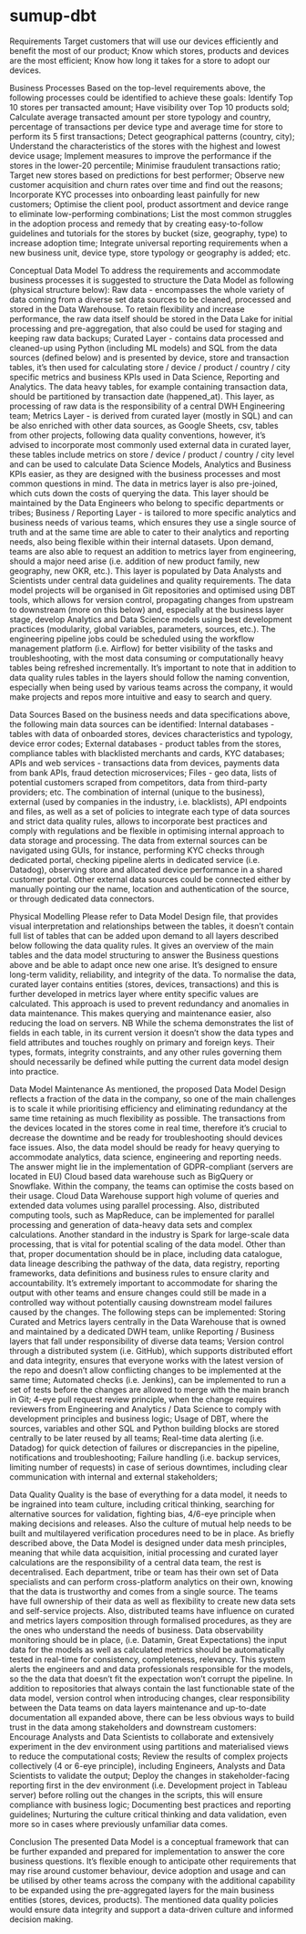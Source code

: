 # sumup-dbt
Requirements
Target customers that will use our devices efficiently and benefit the most of our product;
Know which stores, products and devices are the most efficient;
Know how long it takes for a store to adopt our devices.

Business Processes
Based on the top-level requirements above, the following processes could be identified to achieve these goals:
Identify Top 10 stores per transacted amount;
Have visibility over Top 10 products sold;
Calculate average transacted amount per store typology and country, percentage of transactions per device type and average time for  store to perform its 5 first transactions;
Detect geographical patterns (country, city);
Understand the characteristics of the stores with the highest and lowest device usage;
Implement measures to improve the performance if the stores in the lower-20 percentile;
Minimise fraudulent transactions ratio;
Target new stores based on predictions for best performer;
Observe new customer acquisition and churn rates over time and find out the reasons;
Incorporate KYC processes into onboarding least painfully for new customers;
Optimise the client pool, product assortment and device range to eliminate low-performing combinations;
List the most common struggles in the adoption process and remedy that by creating easy-to-follow guidelines and tutorials for the stores by bucket (size, geography, type) to increase adoption time;
Integrate universal reporting requirements when a new business unit, device type, store typology or geography is added;
etc.

Conceptual Data Model
To address the requirements and accommodate business processes it is suggested to structure the Data Model as following (physical structure below):
Raw data - encompasses the whole variety of data coming from a diverse set data sources to be cleaned, processed and stored in the Data Warehouse. To retain flexibility and increase performance, the raw data itself should be stored in the Data Lake for initial processing and pre-aggregation, that also could be used for staging and keeping raw data backups;
Curated Layer - contains data processed and cleaned-up using Python (including ML models) and SQL from the data sources (defined below) and is presented by device, store and transaction tables, it’s then used for calculating store / device / product / country / city specific metrics and business KPIs used in Data Science, Reporting and Analytics. The data heavy tables, for example containing transaction data, should be partitioned by transaction date (happened_at). This layer, as processing of raw data is the responsibility of a central DWH Engineering team;
Metrics Layer - is derived from curated layer (mostly in SQL) and can be also enriched with other data sources, as Google Sheets, csv, tables from other projects, following data quality conventions, however, it’s advised to incorporate most commonly used external data in curated layer, these tables include metrics on store / device / product / country / city level and can be used to calculate Data Science Models, Analytics and Business KPIs easier, as they are designed with the business processes and most common questions in mind. The data in metrics layer is also pre-joined, which cuts down the costs of querying the data. This layer should be maintained by the Data Engineers who belong to specific departments or tribes;
Business / Reporting Layer - is tailored to more specific analytics and business needs of various teams, which ensures they use a single source of truth and at the same time are able to cater to their analytics and reporting needs, also being flexible within their internal datasets. Upon demand, teams are also able to request an addition to metrics layer from engineering, should a major need arise (i.e. addition of new product family, new geography, new OKR, etc.). This layer is populated by Data Analysts and Scientists under central data guidelines and quality requirements.
The data model projects will be organised in Git repositories and optimised using DBT tools, which allows for version control, propagating changes from upstream to downstream (more on this below) and, especially at the business layer stage, develop Analytics and Data Science models using best development practices (modularity, global variables, parameters, sources, etc.). The engineering pipeline jobs could be scheduled using the workflow management platform (i.e. Airflow) for better visibility of the tasks and troubleshooting, with the most data consuming or computationally heavy tables being refreshed incrementally.
It’s important to note that in addition to data quality rules tables in the layers should follow the naming convention, especially when being used by various teams across the company, it would make projects and repos more intuitive and easy to search and query.


Data Sources
Based on the business needs and data specifications above, the following main data sources can be identified:
Internal databases - tables with data of onboarded stores, devices characteristics and typology, device error codes;
External databases - product tables from the stores, compliance tables with blacklisted merchants and cards, KYC databases;
APIs and web services - transactions data from devices, payments data from bank APIs, fraud detection microservices;
Files - geo data, lists of potential customers scraped from competitors, data from third-party providers;
etc.
The combination of internal (unique to the business), external (used by companies in the industry, i.e. blacklists), API endpoints and files, as well as a set of policies to integrate each type of data sources and strict data quality rules, allows to incorporate best practices and comply with regulations and be flexible in optimising internal approach to data storage and processing.
The data from external sources can be navigated using GUIs, for instance, performing KYC checks through dedicated portal, checking pipeline alerts in dedicated service (i.e. Datadog), observing store and allocated device performance in a shared customer portal. Other external data sources could be connected either by manually pointing our the name, location and authentication of the source, or through dedicated data connectors.

Physical Modelling
Please refer to Data Model Design file, that provides visual interpretation and relationships between the tables, it doesn’t contain full list of tables that can be added upon demand to all layers described below following the data quality rules. It gives an overview of the main tables and the data model structuring to answer the Business questions above and be able to adapt once new one arise. It’s designed to ensure long-term validity, reliability, and integrity of the data.
To normalise the data, curated layer contains entities (stores, devices, transactions) and this is further developed in metrics layer where entity specific values are calculated. This approach is used to prevent redundancy and anomalies in data maintenance. This makes querying and maintenance easier, also reducing the load on servers.
NB While the schema demonstrates the list of fields in each table, in its current version it doesn’t show the data types and field attributes and touches roughly on primary and foreign keys. Their types, formats, integrity constraints, and any other rules governing them should necessarily be defined while putting the current data model design into practice.



Data Model Maintenance
As mentioned, the proposed Data Model Design reflects a fraction of the data in the company, so one of the main challenges is to scale it while prioritising efficiency and eliminating redundancy at the same time retaining as much flexibility as possible.
The transactions from the devices located in the stores come in real time, therefore it’s crucial to decrease the downtime and be ready for troubleshooting should devices face issues. Also, the data model should be ready for heavy querying to accommodate analytics, data science, engineering and reporting needs.
The answer might lie in the implementation of GDPR-compliant (servers are located in EU) Cloud based data warehouse such as BigQuery or Snowflake. Within the company, the teams can optimise the costs based on their usage. Cloud Data Warehouse support high volume of queries and extended data volumes using parallel processing. Also, distributed computing tools, such as MapReduce, can be implemented for parallel processing and generation of data-heavy data sets and complex calculations. Another standard in the industry is Spark for large-scale data processing, that is vital for potential scaling of the data model.
Other than that, proper documentation should be in place, including data catalogue, data lineage describing the pathway of the data, data registry, reporting frameworks, data definitions and business rules to ensure clarity and accountability.
It’s extremely important to accommodate for sharing the output with other teams and ensure changes could still be made in a controlled way without potentially causing downstream model failures caused by the changes. The following steps can be implemented:
Storing Curated and Metrics layers centrally in the Data Warehouse that is owned and maintained by a dedicated DWH team, unlike Reporting / Business layers that fall under responsibility of diverse data teams;
Version control through a distributed system (i.e. GitHub), which supports distributed effort and data integrity, ensures that everyone works with the latest version of the repo  and doesn’t allow conflicting changes to be implemented at the same time;
Automated checks (i.e. Jenkins), can be implemented to run a set of tests before the changes are allowed to merge with the main branch in Git;
4-eye pull request review principle, when the change requires reviewers from Engineering and Analytics / Data Science to comply with development principles and business logic;
Usage of DBT, where the sources, variables and other SQL and Python building blocks are stored centrally to be later reused by all teams;
Real-time data alerting (i.e. Datadog) for quick detection of failures or discrepancies in the pipeline, notifications and troubleshooting;
Failure handling (i.e. backup services, limiting number of requests) in case of serious downtimes, including clear communication with internal and external stakeholders;


Data Quality
Quality is the base of everything for a data model, it needs to be ingrained into team culture, including critical thinking, searching for alternative sources for validation, fighting bias, 4/6-eye principle when making decisions and releases. Also the culture of mutual help needs to be built and multilayered verification procedures need to be in place.
As briefly described above, the Data Model is designed under data mesh principles, meaning that while data acquisition, initial processing and curated layer calculations are the responsibility of a central data team, the rest is decentralised. Each department, tribe or team has their own set of Data specialists and can perform cross-platform analytics on their own, knowing that the data is trustworthy and comes from a single source. The teams have full ownership of their data as well as flexibility to create new data sets and self-service projects. Also, distributed teams have influence on curated and metrics layers composition through formalised procedures, as they are the ones who understand the needs of business.
Data observability monitoring should be in place, (i.e. Datamin, Great Expectations) the input data for the models as well as calculated metrics should be automatically tested in real-time for consistency, completeness, relevancy. This system alerts the engineers and and data professionals responsible for the models, so the the data that doesn’t fit the expectation won’t corrupt the pipeline.
In addition to repositories that always contain the last functionable state of the data model, version control when introducing changes, clear responsibility between the Data teams on data layers maintenance and up-to-date documentation all expanded above, there can be less obvious ways to build trust in the data among stakeholders and downstream customers:
Encourage Analysts and Data Scientists to collaborate and extensively experiment in the dev environment using partitions and materialised views to reduce the computational costs;
Review the results of complex projects collectively (4 or 6-eye principle), including Engineers, Analysts and Data Scientists to validate the output;
Deploy the changes in stakeholder-facing reporting first in the dev environment (i.e. Development project in Tableau server) before rolling out the changes in the scripts, this will ensure compliance with business logic;
Documenting best practices and reporting guidelines;
Nurturing the culture critical thinking and data validation, even more so in cases where previously unfamiliar data comes.

Conclusion
The presented Data Model is a conceptual framework that can be further expanded and prepared for implementation to answer the core business questions. It’s flexible enough to anticipate other requirements that may rise around customer behaviour, device adoption and usage and can be utilised by other teams across the company with the additional capability to be expanded using the pre-aggregated layers for the main business entities (stores, devices, products). The mentioned data quality policies would ensure data integrity and support a data-driven culture and informed decision making.
